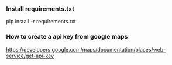 ### Install requirements.txt
pip install -r requirements.txt

### How to create a api key from google maps
https://developers.google.com/maps/documentation/places/web-service/get-api-key
